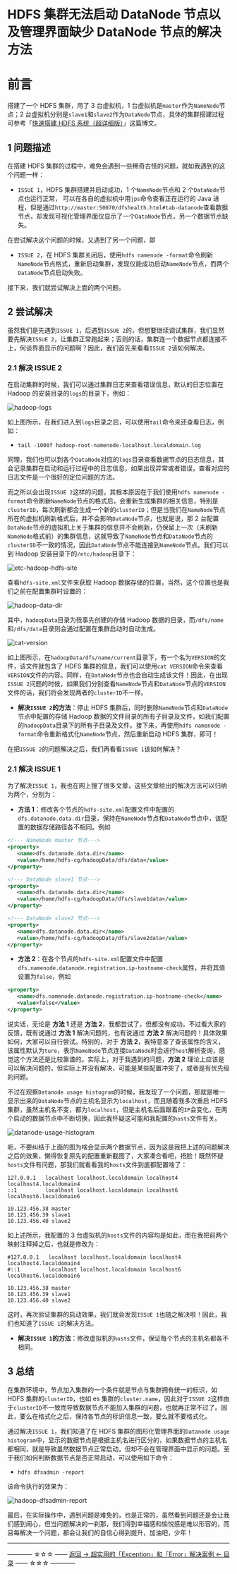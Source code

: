 # HDFS 集群无法启动 DataNode 节点以及管理界面缺少 DataNode 节点的解决方法

# 前言

搭建了一个 HDFS 集群，用了 3 台虚拟机，1 台虚拟机是`master`作为`NameNode`节点；2 台虚拟机分别是`slave1`和`slave2`作为`DataNode`节点，具体的集群搭建过程可参考「[快速搭建 HDFS 系统（超详细版）](https://blog.csdn.net/qq_35246620/article/details/88576800)」这篇博文。


## 1 问题描述

在搭建 HDFS 集群的过程中，难免会遇到一些稀奇古怪的问题，就如我遇到的这个问题一样：

- `ISSUE 1`，HDFS 集群搭建并启动成功，1 个`NameNode`节点和 2 个`DataNode`节点也运行正常， 可以在各自的虚拟机中用`jps`命令查看正在运行的 Java 进程，但是通过`http://master:50070/dfshealth.html#tab-datanode`查看数据节点，却发现可视化管理界面仅显示了一个`DataNode`节点，另一个数据节点缺失。

在尝试解决这个问题的时候，又遇到了另一个问题，即

- `ISSUE 2`，在 HDFS 集群关闭后，使用`hdfs namenode -format`命令刷新`NameNode`节点格式，重新启动集群，发现仅能成功启动`NameNode`节点，而两个`DataNode`节点启动失败。

接下来，我们就尝试解决上面的两个问题。

## 2 尝试解决

虽然我们是先遇到`ISSUE 1`，后遇到`ISSUE 2`的，但想要继续调试集群，我们显然要先解决`ISSUE 2`，让集群正常跑起来；否则的话，集群连一个数据节点都连接不上，何谈界面显示的问题啊？因此，我们首先来看看`ISSUE 2`该如何解决。

### 2.1 解决 ISSUE 2

在启动集群的时候，我们可以通过集群日志来查看错误信息，默认的日志位置在 Hadoop 的安装目录的`logs`的目录下，例如：

![hadoop-logs](https://github.com/guobinhit/cg-blog/blob/master/images/solutioncase/part-3-others/hdfs-datanode-loss/hadoop-logs.png)

如上图所示，在我们进入到`logs`目录之后，可以使用`tail`命令来还查看日志，例如：

- `tail -1000f hadoop-root-namenode-localhost.localdomain.log`

同理，我们也可以到各个`DataNode`对应的`logs`目录查看数据节点的日志信息，其会记录集群在启动和运行过程中的日志信息，如果出现异常或者错误，查看对应的日志文件是一个很好的定位问题的方法。

而之所以会出现`ISSUE 2`这样的问题，其根本原因在于我们使用`hdfs namenode -format`命令刷新`NameNode`节点的格式后，会重新生成集群的相关信息，特别是`clusterID`，每次刷新都会生成一个新的`clusterID`；但是当我们在`NameNode`节点所在的虚拟机刷新格式后，并不会影响`DataNode`节点，也就是说，那 2 台配置`DataNode`节点的虚拟机上关于集群的信息并不会刷新，仍保留上一次（未刷新`NameNode`格式前）的集群信息，这就导致了`NameNode`节点和`DataNode`节点的`clusterID`不一致的情况，因此`DataNode`节点不能连接到`NameNode`节点。我们可以到 Hadoop 安装目录下的`/etc/hadoop`目录下：

![etc-hadoop-hdfs-site](https://github.com/guobinhit/cg-blog/blob/master/images/solutioncase/part-3-others/hdfs-datanode-loss/etc-hadoop-hdfs-site.png)

查看`hdfs-site.xml`文件来获取 Hadoop 数据存储的位置，当然，这个位置也是我们之前在配置集群时设置的：

![hadoop-data-dir](https://github.com/guobinhit/cg-blog/blob/master/images/solutioncase/part-3-others/hdfs-datanode-loss/hadoop-data-dir.png)

其中，`hadoopData`目录为我事先创建的存储 Hadoop 数据的目录，而`/dfs/name`和`/dfs/data`目录则会通过配置在集群启动时自动生成。

![cat-version](https://github.com/guobinhit/cg-blog/blob/master/images/solutioncase/part-3-others/hdfs-datanode-loss/cat-version.png)

如上图所示，在`hadoopData/dfs/name/current`目录下，有一个名为`VERSION`的文件，该文件就包含了 HDFS 集群的信息，我们可以使用`cat VERSION`命令来查看`VERSION`文件的内容。同样，在`DataNode`节点也会自动生成该文件！因此，在出现`ISSUE 2`问题的时候，如果我们分别查看`NameNode`节点和`DataNode`节点的`VERSION`文件的话，我们将会发现两者的`clusterID`不一样。

- **解决`ISSUE 2`的方法**：停止 HDFS 集群后，同时删除`NameNode`节点和`DataNode`节点中配置的存储 Hadoop 数据的文件目录的所有子目录及文件，如我们配置的`hadoopData`目录下的所有子目录及文件。接下来，再使用`hdfs namenode -format`命令重新格式化`NameNode`节点，然后重新启动 HDFS 集群，即可！

在把`ISSUE 2`的问题解决之后，我们再看看`ISSUE 1`该如何解决？

### 2.1 解决 ISSUE 1
为了解决`ISSUE 1`，我也在网上搜了很多文章，这些文章给出的解决方法可以归纳为两个，分别为：

- **方法 1**：修改各个节点的`hdfs-site.xml`配置文件中配置的`dfs.datanode.data.dir`目录，保持在`NameNode`节点和`DataNode`节点中，该配置的数据存储路径各不相同。例如

```xml
<!--- NameNode master 节点--->
<property>
   <name>dfs.datanode.data.dir</name>
   <value>/home/hdfs-cg/hadoopData/dfs/data</value>
</property>

<!--- DataNode slave1 节点--->
<property>
   <name>dfs.datanode.data.dir</name>
   <value>/home/hdfs-cg/hadoopData/dfs/slave1data</value>
</property>

<!--- DataNode slave2 节点--->
<property>
   <name>dfs.datanode.data.dir</name>
   <value>/home/hdfs-cg/hadoopData/dfs/slave2data</value>
</property>
```


- **方法 2**：在各个节点的`hdfs-site.xml`配置文件中配置`dfs.namenode.datanode.registration.ip-hostname-check`属性，并将其值设置为`false`，例如

```xml
<property>
   <name>dfs.namenode.datanode.registration.ip-hostname-check</name>
   <value>false</value>
</property>
```

说实话，无论是 **方法 1** 还是 **方法 2**，我都尝试了，但都没有成功。不过看大家的反馈，既有说通过 **方法 1** 解决问题的，也有说通过 **方法 2** 解决问题的！具体效果如何，大家可以自行尝试。特别的，对于 **方法 2**，我特意查了查该属性的含义，该属性默认为`ture`，表示`NameNode`节点连接`DataNode`时会进行`host`解析查询，感觉这个方法还是比较靠谱的。实际上，对于我遇到的问题，**方法 2** 理论上应该是可以解决问题的，但实际上并没有解决，可能是某些配置冲突了，或者是有优先级的问题。

不过在观察`Datanode usage histogram`的时候，我发现了一个问题，那就是唯一显示出来的`DataNode`节点的主机名显示为`localhost`，而且随着我多次重启 HDFS 集群，虽然主机名不变，都为`localhost`，但是主机名后面跟着的`IP`会变化，在两个启动的数据节点中不断切换，因此我怀疑这可能和我配置的`hosts`文件有关。

![datanode-usage-histogram](https://github.com/guobinhit/cg-blog/blob/master/images/solutioncase/part-3-others/hdfs-datanode-loss/datanode-usage-histogram.png)

呃，不要纠结于上面的图为啥会显示两个数据节点，因为这是我把上述的问题解决之后的效果，懒得恢复原先的配置重新截图了，大家凑合看吧，捂脸！既然怀疑`hosts`文件有问题，那我们就看看我的`hosts`文件到底都配置啥了：

```
127.0.0.1   localhost localhost.localdomain localhost4 localhost4.localdomain4
::1         localhost localhost.localdomain localhost6 localhost6.localdomain6

10.123.456.38 master
10.123.456.39 slave1
10.123.456.40 slave2
```

如上述所示，我配置的 3 台虚拟机的`hosts`文件的内容均是如此，而在我把前两个映射注释掉之后，也就是修改为：

```
#127.0.0.1   localhost localhost.localdomain localhost4 localhost4.localdomain4
#::1         localhost localhost.localdomain localhost6 localhost6.localdomain6

10.123.456.38 master
10.123.456.39 slave1
10.123.456.40 slave2
```

这时，再次验证集群的启动效果，我们就会发现`ISSUE 1`也随之解决啦！因此，我们也知道了`ISSUE 1`的解决方法。

- **解决`ISSUE 1`的方法**：修改虚拟机的`hosts`文件，保证每个节点的主机名都各不相同。

## 3 总结

在集群环境中，节点加入集群的一个条件就是节点与集群拥有统一的标识，如 HDFS 集群的`clusterID`，也如 es 集群的`cluster.name`，因此对于`ISSUE 2`这样由于`clusterID`不一致而导致数据节点不能加入集群的问题，也就再正常不过了。因此，要么在格式化之后，保持各节点的标识信息一致，要么就不要格式化。

通过解决`ISSUE 1`，我们知道了在 HDFS 集群的图形化管理界面的`Datanode usage histogram`中，显示的数据节点是根据主机名进行区分的，如果数据节点的主机名都相同，就是导致虽然数据节点正常启动，但却不会在管理界面中显示的问题。至于我们如何判断数据节点是否正常启动，可以使用如下命令：

- `hdfs dfsadmin -report`

该命令执行的效果为：

![hadoop-dfsadmin-report](https://github.com/guobinhit/cg-blog/blob/master/images/solutioncase/part-3-others/hdfs-datanode-loss/hadoop-dfsadmin-report.png)

最后，在实际操作中，遇到问题是难免的，也是正常的，虽然看到问题还是会让我们感到闹心，但当问题解决的一刹那，我们得到幸福感和愉悦感是难以形容的，而且每解决一个问题，都会让我们的自信心得到提升，加油吧，少年！


----------
———— ☆☆☆ —— [返回 -> 超实用的「Exception」和「Error」解决案例 <- 目录](https://github.com/guobinhit/cg-blog/blob/master/articles/solutioncase/README.md) —— ☆☆☆ ————

